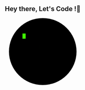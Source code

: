 <h2 align="center">  
 Hey there, Let's Code !👋
</h2>
<p align="center">  
  <img style="border-radius:50%" src="https://github.com/MoaidAlrazhy/MoaidAlrazhy/blob/main/tenor.gif?raw=true" alt="Code"/>
</p>

 

<!--
**MoaidAlrazhy/MoaidAlrazhy** is a ✨ _special_ ✨ repository because its `README.md` (this file) appears on your GitHub profile.

Here are some ideas to get you started:

- 🔭 I’m currently working on ...
- 🌱 I’m currently learning ...
- 👯 I’m looking to collaborate on ...
- 🤔 I’m looking for help with ...
- 💬 Ask me about ...
- 📫 How to reach me: ...
- 😄 Pronouns: ...
- ⚡ Fun fact: ...
-->
